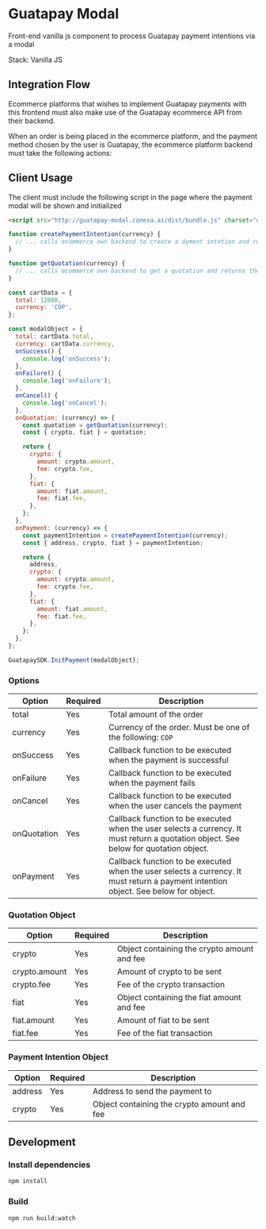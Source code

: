 # Guatapay Modal

Front-end vanilla js component to process Guatapay payment intentions via a modal

Stack: Vanilla JS

## Integration Flow

Ecommerce platforms that wishes to implement Guatapay payments with this frontend must also make use of the Guatapay ecommerce API from their backend.

When an order is being placed in the ecommerce platform, and the payment method chosen by the user is Guatapay, the ecommerce platform backend must take the following actions:

## Client Usage

The client must include the following script in the page where the payment modal will be shown and initialized

```html
<script src="http://guatapay-modal.conexa.ai/dist/bundle.js" charset="utf-8">
```

```js
function createPaymentIntention(currency) {
  // ... calls ecommerce own backend to create a áyment intetion and returns the data
}

function getQuotation(currency) {
  // ... calls ecommerce own backend to get a quotation and returns the data
}

const cartData = {
  total: 12000,
  currency: 'COP',
};

const modalObject = {
  total: cartData.total,
  currency: cartData.currency,
  onSuccess() {
    console.log('onSuccess');
  },
  onFailure() {
    console.log('onFailure');
  },
  onCancel() {
    console.log('onCancel');
  },
  onQuotation: (currency) => {
    const quotation = getQuotation(currency);
    const { crypto, fiat } = quotation;

    return {
      crypto: {
        amount: crypto.amount,
        fee: crypto.fee,
      },
      fiat: {
        amount: fiat.amount,
        fee: fiat.fee,
      },
    };
  },
  onPayment: (currency) => {
    const paymentIntention = createPaymentIntention(currency);
    const { address, crypto, fiat } = paymentIntention;

    return {
      address,
      crypto: {
        amount: crypto.amount,
        fee: crypto.fee,
      },
      fiat: {
        amount: fiat.amount,
        fee: fiat.fee,
      },
    };
  },
};

GuatapaySDK.InitPayment(modalObject);
```

### Options

| Option      | Required | Description                                                                                                                           |
| ----------- | -------- | ------------------------------------------------------------------------------------------------------------------------------------- |
| total       | Yes      | Total amount of the order                                                                                                             |
| currency    | Yes      | Currency of the order. Must be one of the following: `COP`                                                                            |
| onSuccess   | Yes      | Callback function to be executed when the payment is successful                                                                       |
| onFailure   | Yes      | Callback function to be executed when the payment fails                                                                               |
| onCancel    | Yes      | Callback function to be executed when the user cancels the payment                                                                    |
| onQuotation | Yes      | Callback function to be executed when the user selects a currency. It must return a quotation object. See below for quotation object. |
| onPayment   | Yes      | Callback function to be executed when the user selects a currency. It must return a payment intention object. See below for object.   |

### Quotation Object

| Option        | Required | Description                                 |
| ------------- | -------- | ------------------------------------------- |
| crypto        | Yes      | Object containing the crypto amount and fee |
| crypto.amount | Yes      | Amount of crypto to be sent                 |
| crypto.fee    | Yes      | Fee of the crypto transaction               |
| fiat          | Yes      | Object containing the fiat amount and fee   |
| fiat.amount   | Yes      | Amount of fiat to be sent                   |
| fiat.fee      | Yes      | Fee of the fiat transaction                 |

### Payment Intention Object

| Option  | Required | Description                                 |
| ------- | -------- | ------------------------------------------- |
| address | Yes      | Address to send the payment to              |
| crypto  | Yes      | Object containing the crypto amount and fee |

## Development

### Install dependencies

```bash
npm install
```

### Build

```bash
npm run build:watch
```
